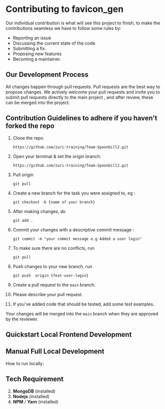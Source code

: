 # Contributing to favicon_gen
Our individual contribution is what will see this project to finish, to make the contributions seamless we have to follow some rules by:
- Reporting an issue
- Discussing the current state of the code.
- Submitting a fix.
- Proposing new features
- Becoming a maintainer.
## Our Development Process
All changes happen through pull requests. Pull requests are the best way to propose changes. We actively welcome your pull requests and invite you to submit pull requests directly to the main project , and after review, these can be merged into the project.
## Contribution Guidelines to adhere if you haven't forked the repo

1. Clone the repo 
    ```
    https://github.com/zuri-training/Team-Spoonbill2.git
    ```
2. Open your terminal & set the origin branch:
    ```
    https://github.com/zuri-training/Team-Spoonbill2.git
    ```
3. Pull origin 
    ```
    git pull
    ````
4. Create a new branch for the task you were assigned to, eg :
    ```
    git checkout -b {name of your branch}
    ```
5. After making changes, do 
    ```
    git add .
    ```
6. Commit your changes with a descriptive commit message :
    ```
    git commit -m "your commit message e.g Added a user login"
    ```
7. To make sure there are no conflicts, run 
    ```
    git pull
    ```
8. Push changes to your new branch, run 
    ```
    git push  origin {feat-user-login}
    ```

9. Create a pull request to the `main` branch.
10. Please describe your pull request.
11. If you've added code that should be tested, add some test examples.

 Your changes will be merged into the `main` branch when they are approved by the reviewer.
 
## Quickstart Local Frontend Development

## Manual Full Local Development
How to run locally:

## Tech Requirement
2. **MongoDB** (installed)
4. **Nodejs** (installed)
5. **NPM** / **Yarn** (installed)
